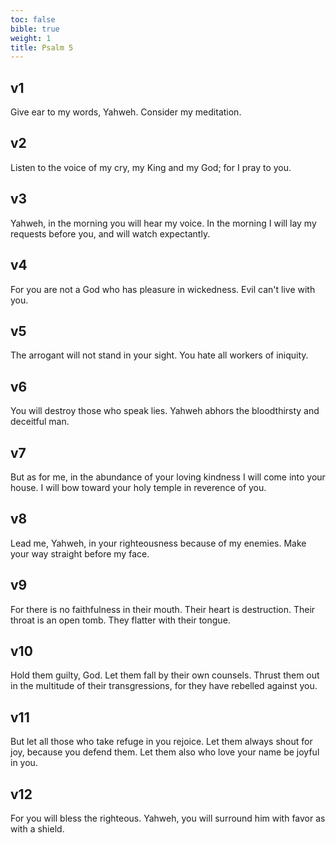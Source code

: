```yaml
---
toc: false
bible: true
weight: 1
title: Psalm 5
---
```




## v1 
Give ear to my words, Yahweh. Consider my meditation. 

## v2 
Listen to the voice of my cry, my King and my God; for I pray to you. 

## v3 
Yahweh, in the morning you will hear my voice. In the morning I will lay my requests before you, and will watch expectantly. 

## v4 
For you are not a God who has pleasure in wickedness. Evil can't live with you. 

## v5 
The arrogant will not stand in your sight. You hate all workers of iniquity. 

## v6 
You will destroy those who speak lies. Yahweh abhors the bloodthirsty and deceitful man. 

## v7 
But as for me, in the abundance of your loving kindness I will come into your house. I will bow toward your holy temple in reverence of you. 

## v8 
Lead me, Yahweh, in your righteousness because of my enemies. Make your way straight before my face. 

## v9 
For there is no faithfulness in their mouth. Their heart is destruction. Their throat is an open tomb. They flatter with their tongue. 

## v10 
Hold them guilty, God. Let them fall by their own counsels. Thrust them out in the multitude of their transgressions, for they have rebelled against you. 

## v11 
But let all those who take refuge in you rejoice. Let them always shout for joy, because you defend them. Let them also who love your name be joyful in you. 

## v12 
For you will bless the righteous. Yahweh, you will surround him with favor as with a shield.
